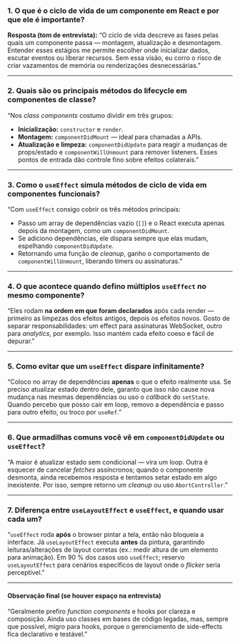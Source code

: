### 1. **O que é o ciclo de vida de um componente em React e por que ele é importante?**

**Resposta (tom de entrevista):**
“O ciclo de vida descreve as fases pelas quais um componente passa — montagem, atualização e desmontagem. Entender esses estágios me permite escolher onde inicializar dados, escutar eventos ou liberar recursos. Sem essa visão, eu corro o risco de criar vazamentos de memória ou renderizações desnecessárias.”

---

### 2. **Quais são os principais métodos do lifecycle em componentes de classe?**

“Nos *class components* costumo dividir em três grupos:

* **Inicialização:** `constructor` e `render`.
* **Montagem:** `componentDidMount` — ideal para chamadas a APIs.
* **Atualização e limpeza:** `componentDidUpdate` para reagir a mudanças de props/estado e `componentWillUnmount` para remover listeners.
  Esses pontos de entrada dão controle fino sobre efeitos colaterais.”

---

### 3. **Como o `useEffect` simula métodos de ciclo de vida em componentes funcionais?**

“Com `useEffect` consigo cobrir os três métodos principais:

* Passo um array de dependências vazio (`[]`) e o React executa apenas depois da montagem, como um `componentDidMount`.
* Se adiciono dependências, ele dispara sempre que elas mudam, espelhando `componentDidUpdate`.
* Retornando uma função de *cleanup*, ganho o comportamento de `componentWillUnmount`, liberando timers ou assinaturas.”

---

### 4. **O que acontece quando defino múltiplos `useEffect` no mesmo componente?**

“Eles rodam **na ordem em que foram declarados** após cada render — primeiro as limpezas dos efeitos antigos, depois os efeitos novos. Gosto de separar responsabilidades: um effect para assinaturas WebSocket, outro para *analytics*, por exemplo. Isso mantém cada efeito coeso e fácil de depurar.”

---

### 5. **Como evitar que um `useEffect` dispare infinitamente?**

“Coloco no array de dependências **apenas** o que o efeito realmente usa. Se preciso atualizar estado dentro dele, garanto que isso não cause nova mudança nas mesmas dependências ou uso o *callback* do `setState`. Quando percebo que posso cair em loop, removo a dependência e passo para outro efeito, ou troco por `useRef`.”

---

### 6. **Que armadilhas comuns você vê em `componentDidUpdate` ou `useEffect`?**

“A maior é atualizar estado sem condicional — vira um loop. Outra é esquecer de cancelar *fetches* assíncronos; quando o componente desmonta, ainda recebemos resposta e tentamos setar estado em algo inexistente. Por isso, sempre retorno um *cleanup* ou uso `AbortController`.”

---

### 7. **Diferença entre `useLayoutEffect` e `useEffect`, e quando usar cada um?**

“`useEffect` roda **após** o browser pintar a tela, então não bloqueia a interface. Já `useLayoutEffect` executa **antes** da pintura, garantindo leituras/alterações de layout corretas (ex.: medir altura de um elemento para animação). Em 90 % dos casos uso `useEffect`; reservo `useLayoutEffect` para cenários específicos de layout onde o *flicker* seria perceptível.”

---

#### Observação final (se houver espaço na entrevista)

“Geralmente prefiro *function components* e hooks por clareza e composição. Ainda uso classes em bases de código legadas, mas, sempre que possível, migro para hooks, porque o gerenciamento de side-effects fica declarativo e testável.”
